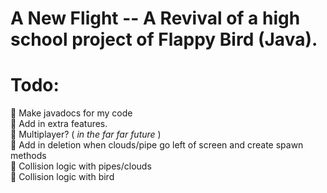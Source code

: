 # A New Flight -- A Revival of a high school project of Flappy Bird (Java).



<h1> Todo: </h1>

:large_blue_diamond: Make javadocs for my code <br/>
:large_blue_diamond: Add in extra features. <br/>
:large_blue_diamond: Multiplayer? (<i> in the far far future </i>) <br/>
:large_blue_diamond: Add in deletion when clouds/pipe go left of screen and create spawn methods <br/>
:large_blue_diamond: Collision logic with pipes/clouds <br/>
:large_blue_diamond: Collision logic with bird <br/>


